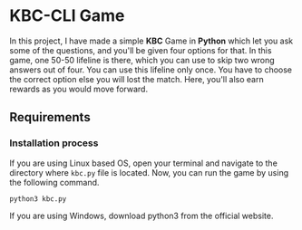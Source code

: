 # KBC-CLI Game

In this project, I have made a simple **KBC** Game in **Python** which let you ask some of the questions, and you'll be given four options for that. In this game, one 50-50 lifeline is there, which you can use to skip two wrong answers out of four. You can use this lifeline only once. You have to choose the correct option else you will lost the match. Here, you'll also earn rewards as you would move forward.

## Requirements

### Installation process 

If you are using Linux based OS, open your terminal and navigate to the directory where `kbc.py` file is located. Now, you can run the game by using the following command.
```
python3 kbc.py
```
If you are using Windows, download python3 from the official website.

